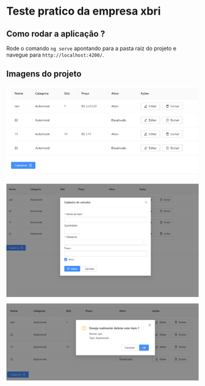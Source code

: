 # Teste pratico da empresa xbri

## Como rodar a aplicação ?

Rode o comando `ng serve` apontando para a pasta raiz do projeto e navegue para `http://localhost:4200/`.

## Imagens do projeto 

![Primeira tela](src/assets/tela1.png)

![Primeira tela](src/assets/tela2.png)

![Primeira tela](src/assets/tela3.png)